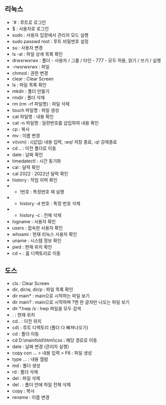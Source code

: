 ## 리눅스 
* '# : 루트로 로그인
* $ : 사용자로 로그인
* sudo : 사용자 입장에서 관리자 모드 실행
* sudo passwd root : 루트 비밀번호 설정
* su : 사용자 변경
* ls -al : 파일 상세 목록 확인
* drwxrwxrwx : 폴더 - 사용자 / 그룹 / 타인 - 777 - 모두 허용, 읽기 / 쓰기 / 실행
* -rwxrwxrwx : 파일
* chmod : 권한 변경
* clear : Clear Screen
* ls : 파일 목록 확인
* mkdir : 폴더 만들기
* rmdir : 폴더 삭제
* rm (rm -rf 파일명) : 파일 삭제
* touch 파일명 : 파일 생성 
* cat 파일명 : 내용 확인
* cat -n 파일명 : 일련번호를 삽입하여 내용 확인
* cp : 복사
* mv : 이름 변경
* vi(vim) : i(삽입) 내용 입력, :wq! 저장 종료, :q! 강제종료
* cd .. : 이전 폴더로 이동
* date : 날짜 확인
* timedatectl : 시간 동기화 
* cal : 달력 확인 
* cal 2022 : 2022년 달력 확인 
* history : 작업 이력 확인
* - !번호 : 특정번호 재 실행 
* - history -d 번호 : 특정 번호 삭제 
* - history -c : 전체 삭제
* logname : 사용자 확인
* users : 접속한 사용자 확인 
* whoami : 현재 리눅스 사용자 확인
* uname : 시스템 정보 확인
* pwd : 현재 위치 확인
* cd ~ : 홈 디렉토리로 이동  

## 도스
* cls : Clear Screen
* dir, dir/w, dir/p : 파일 목록 확인
* dir main* : main으로 시작하는 파일 보기
* dir main? : main으로 시작하며 ?엔 한 글자만 나오는 파일 보기
* dir *.hwp /s : hwp 파일을 모두 검색
* . : 현재 위치 
* cd.. : 이전 위치
* cd\ : 루트 디렉토리 (폴더 다 빠져나오기)
* cd : 폴더 이동 
* cd D:\mainfold\html\css : 해당 경로로 이동
* date : 날짜 변경 (관리자 실행)
* copy con ... > 내용 입력 > F6 : 파일 생성
* type ... : 내용 열람 
* md : 폴더 생성
* rd : 폴더 삭제
* del : 파일 삭제
* del . : 폴더 안에 파일 전체 삭제
* copy : 복사
* rename : 이름 변경  
